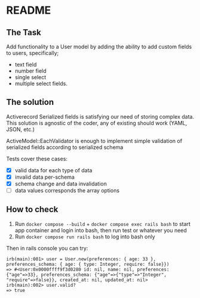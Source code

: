 # README

## The Task
Add functionality to a User model by adding the ability to add custom fields to users, specifically;

- text field
- number field
- single select
- multiple select fields.

## The solution
Activerecord Serialized fields is satisfying our need of storing complex data. This solution is agnostic of the coder, any of existing should work (YAML, JSON, etc.)

ActiveModel::EachValidator is enough to implement simple validation of serialized fields according to serialized schema

Tests cover these cases:
- [x] valid data for each type of data
- [x] invalid data per-schema
- [x] schema change and data invalidation
- [ ] data values corresponds the array options

## How to check

1. Run `docker compose --build` + `docker compose exec rails bash` to start app container and login into bash, then run test or whatever you need
2. Run `docker compose run rails bash` to log into bash only

Then in rails console you can try:
```
irb(main):001> user = User.new(preferences: { age: 33 }, preferences_schema: { age: { type: Integer, require: false}})
=> #<User:0x0000ffff9f3d0280 id: nil, name: nil, preferences: {"age"=>33}, preferences_schema: {"age"=>{"type"=>"Integer", "require"=>false}}, created_at: nil, updated_at: nil>
irb(main):002> user.valid?
=> true
```
